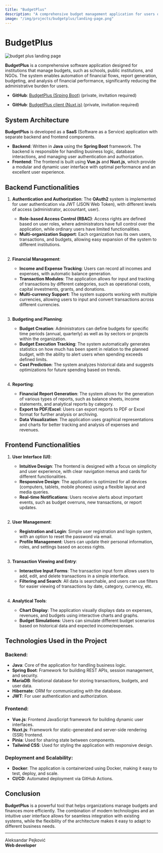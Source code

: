 ```yaml
---
title: "BudgetPlus"
description: "A comprehensive budget management application for users of budgetary funds."
image: "/img/projects/budgetplus/landing-page.png"
---
```


# BudgetPlus

<img src="/img/projects/budgetplus/landing-page.png" alt="budget plus landing page" class="content-project-image">

**BudgetPlus** is a comprehensive software application designed for institutions that manage budgets, such as schools, public institutions, and NGOs. The system enables automation of financial flows, report generation, budgeting, and analysis of financial performance, significantly reducing the administrative burden for users.

- **GitHub**: <a href="https://github.com/aleksandar-pejkovic/budget-plus" target="_blank">BudgetPlus (Srping Boot)</a> (private, invitation required)

- **GitHub**: <a href="https://github.com/aleksandar-pejkovic/budget-plus-client" target="_blank">BudgetPlus client (Nuxt.js)</a> (private, invitation required)

## System Architecture

**BudgetPlus** is developed as a **SaaS** (Software as a Service) application with separate backend and frontend components.

- **Backend**: Written in **Java** using the **Spring Boot** framework. The backend is responsible for handling business logic, database interactions, and managing user authentication and authorization.
- **Frontend**: The frontend is built using **Vue.js** and **Nuxt.js**, which provide a modular and dynamic user interface with optimal performance and an excellent user experience.

## Backend Functionalities

1. **Authentication and Authorization**: The **OAuth2** system is implemented for user authentication via JWT (JSON Web Token), with different levels of access (administrator, accountant, user).
   - **Role-based Access Control (RBAC)**: Access rights are defined based on user roles, where administrators have full control over the application, while ordinary users have limited functionalities.
   - **Multi-organization Support**: Each organization has its own users, transactions, and budgets, allowing easy expansion of the system to different institutions.
<br><br/>

2. **Financial Management**:
   - **Income and Expense Tracking**: Users can record all incomes and expenses, with automatic balance generation.
   - **Transaction Modules**: The application allows for input and tracking of transactions by different categories, such as operational costs, capital investments, grants, and donations.
   - **Multi-currency Support**: The system supports working with multiple currencies, allowing users to input and convert transactions across different currencies.
<br><br/>

3. **Budgeting and Planning**:
   - **Budget Creation**: Administrators can define budgets for specific time periods (annual, quarterly) as well as by sectors or projects within the organization.
   - **Budget Execution Tracking**: The system automatically generates statistics on how much has been spent in relation to the planned budget, with the ability to alert users when spending exceeds defined limits.
   - **Cost Prediction**: The system analyzes historical data and suggests optimizations for future spending based on trends.
<br><br/>

4. **Reporting**:
   - **Financial Report Generation**: The system allows for the generation of various types of reports, such as balance sheets, income statements, and analytical reports by category.
   - **Export to PDF/Excel**: Users can export reports to PDF or Excel format for further analysis or archiving.
   - **Data Visualization**: The application uses graphical representations and charts for better tracking and analysis of expenses and revenues.

## Frontend Functionalities

1. **User Interface (UI)**:
   - **Intuitive Design**: The frontend is designed with a focus on simplicity and user experience, with clear navigation menus and cards for different functionalities.
   - **Responsive Design**: The application is optimized for all devices (computers, tablets, mobile phones) using a flexible layout and media queries.
   - **Real-time Notifications**: Users receive alerts about important events, such as budget overruns, new transactions, or report updates.
<br><br/>

2. **User Management**:
   - **Registration and Login**: Simple user registration and login system, with an option to reset the password via email.
   - **Profile Management**: Users can update their personal information, roles, and settings based on access rights.
<br><br/>

3. **Transaction Viewing and Entry**:
   - **Interactive Input Forms**: The transaction input form allows users to add, edit, and delete transactions in a simple interface.
   - **Filtering and Search**: All data is searchable, and users can use filters for easier viewing of transactions by date, category, currency, etc.
<br><br/>

4. **Analytical Tools**:
   - **Chart Display**: The application visually displays data on expenses, revenues, and budgets using interactive charts and graphs.
   - **Budget Simulations**: Users can simulate different budget scenarios based on historical data and expected income/expenses.

## Technologies Used in the Project

### Backend:
- **Java**: Core of the application for handling business logic.
- **Spring Boot**: Framework for building REST APIs, session management, and security.
- **MariaDB**: Relational database for storing transactions, budgets, and user data.
- **Hibernate**: ORM for communicating with the database.
- **JWT**: For user authentication and authorization.

### Frontend:
- **Vue.js**: Frontend JavaScript framework for building dynamic user interfaces.
- **Nuxt.js**: Framework for static-generated and server-side rendering (SSR) frontend.
- **Pinia**: Used for sharing state between components.
- **Tailwind CSS**: Used for styling the application with responsive design.

### Deployment and Scalability:
- **Docker**: The application is containerized using Docker, making it easy to test, deploy, and scale.
- **CI/CD**: Automated deployment via GitHub Actions.

## Conclusion

**BudgetPlus** is a powerful tool that helps organizations manage budgets and finances more efficiently. The combination of modern technologies and an intuitive user interface allows for seamless integration with existing systems, while the flexibility of the architecture makes it easy to adapt to different business needs.

---

Aleksandar Pejković  
**Web developer**
